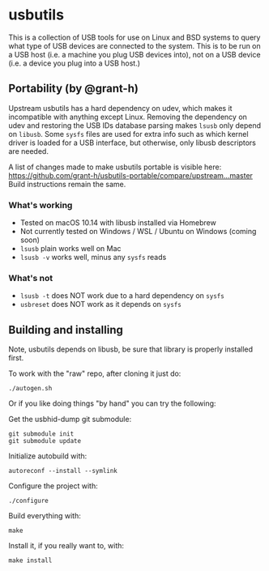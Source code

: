 <!---
SPDX-License-Identifier: GPL-2.0+
Copyright (c) 2018 Greg Kroah-Hartman <gregkh@linuxfoundation.org>
-->
# usbutils

This is a collection of USB tools for use on Linux and BSD systems to
query what type of USB devices are connected to the system.  This is to
be run on a USB host (i.e. a machine you plug USB devices into), not on
a USB device (i.e. a device you plug into a USB host.)

## Portability (by @grant-h)
Upstream usbutils has a hard dependency on udev, which makes it incompatible with anything except Linux.
Removing the dependency on udev and restoring the USB IDs database parsing makes `lsusb` only depend on `libusb`.
Some `sysfs` files are used for extra info such as which kernel driver is loaded for a USB interface, but otherwise,
only libusb descriptors are needed.

A list of changes made to make usbutils portable is visible here: https://github.com/grant-h/usbutils-portable/compare/upstream...master
Build instructions remain the same.

### What's working

* Tested on macOS 10.14 with libusb installed via Homebrew
* Not currently tested on Windows / WSL / Ubuntu on Windows (coming soon)
* `lsusb` plain works well on Mac
* `lsusb -v` works well, minus any `sysfs` reads

### What's not
* `lsusb -t` does NOT work due to a hard dependency on `sysfs`
* `usbreset` does NOT work as it depends on `sysfs`

## Building and installing

Note, usbutils depends on libusb, be sure that library is properly
installed first.

To work with the "raw" repo, after cloning it just do:

	./autogen.sh

Or if you like doing things "by hand" you can try the following:

Get the usbhid-dump git submodule:

	git submodule init
	git submodule update

Initialize autobuild with:

	autoreconf --install --symlink

Configure the project with:

	./configure

Build everything with:

	make

Install it, if you really want to, with:

	make install
